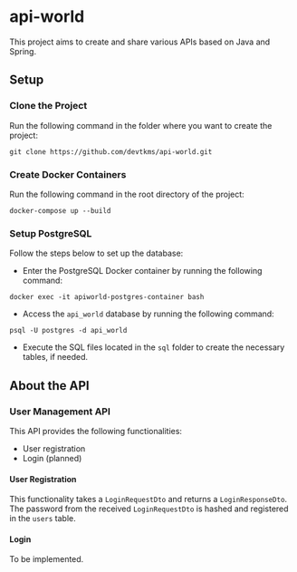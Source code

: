 # api-world

This project aims to create and share various APIs based on Java and Spring.

## Setup
### Clone the Project
Run the following command in the folder where you want to create the project:
```
git clone https://github.com/devtkms/api-world.git
```
### Create Docker Containers
Run the following command in the root directory of the project:
```
docker-compose up --build
```
### Setup PostgreSQL
Follow the steps below to set up the database:
- Enter the PostgreSQL Docker container by running the following command:
```
docker exec -it apiworld-postgres-container bash
```

- Access the `api_world` database by running the following command:
```
psql -U postgres -d api_world
```
- Execute the SQL files located in the `sql` folder to create the necessary tables, if needed.

## About the API
### User Management API
This API provides the following functionalities:
- User registration
- Login (planned)

#### User Registration
This functionality takes a `LoginRequestDto` and returns a `LoginResponseDto`.  
The password from the received `LoginRequestDto` is hashed and registered in the `users` table.

#### Login
To be implemented.

